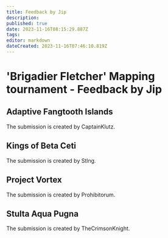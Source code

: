 ```yaml
---
title: Feedback by Jip
description: 
published: true
date: 2023-11-16T08:15:29.887Z
tags: 
editor: markdown
dateCreated: 2023-11-16T07:46:10.819Z
---
```


# 'Brigadier Fletcher' Mapping tournament - Feedback by Jip

## Adaptive Fangtooth Islands

The submission is created by CaptainKlutz.

## Kings of Beta Ceti

The submission is created by Stlng.

## Project Vortex

The submission is created by Prohibitorum.

## Stulta Aqua Pugna

The submission is created by TheCrimsonKnight.
